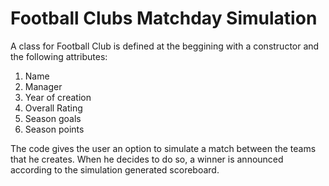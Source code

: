 # Football Clubs Matchday Simulation 


 A class for Football Club is defined at the beggining with a constructor and the following attributes:
1. Name
2. Manager
3. Year of creation
4. Overall Rating
5. Season goals
6. Season points

The code gives the user an option to simulate a match between the teams that he creates.
When he decides to do so, a winner is announced according to the simulation generated scoreboard.
